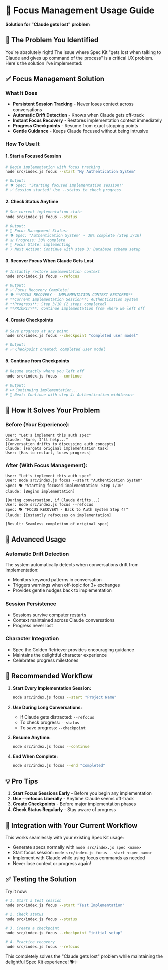 # 🎯 Focus Management Usage Guide
**Solution for "Claude gets lost" problem**

## 🚨 The Problem You Identified

You're absolutely right! The issue where Spec Kit "gets lost when talking to Claude and gives up command of the process" is a critical UX problem. Here's the solution I've implemented:

## ✅ Focus Management Solution

### **What It Does**
- **Persistent Session Tracking** - Never loses context across conversations
- **Automatic Drift Detection** - Knows when Claude gets off-track
- **Instant Focus Recovery** - Restores implementation context immediately
- **Progress Checkpoints** - Resume from exact stopping points
- **Gentle Guidance** - Keeps Claude focused without being intrusive

### **How To Use It**

#### 1. Start a Focused Session
```bash
# Begin implementation with focus tracking
node src/index.js focus --start "My Authentication System"

# Output:
# 🐕 Spec: "Starting focused implementation session!"
# ✅ Session started! Use --status to check progress
```

#### 2. Check Status Anytime
```bash
# See current implementation state
node src/index.js focus --status

# Output:
# 🎯 Focus Management Status:
# 🐕 Spec: "Authentication System" - 30% complete (Step 3/10)
# 📊 Progress: 30% complete
# 🎯 Focus State: implementing
# ⚡ Next Action: Continue with step 3: Database schema setup
```

#### 3. Recover Focus When Claude Gets Lost
```bash
# Instantly restore implementation context
node src/index.js focus --refocus

# Output:
# ✅ Focus Recovery Complete!
# 🐕 **FOCUS RECOVERY - IMPLEMENTATION CONTEXT RESTORED**
# **Current Implementation Session**: Authentication System
# **Progress**: Step 3/10 (2 steps completed)
# **PRIORITY**: Continue implementation from where we left off
```

#### 4. Create Checkpoints
```bash
# Save progress at any point
node src/index.js focus --checkpoint "completed user model"

# Output:
# ✅ Checkpoint created: completed user model
```

#### 5. Continue from Checkpoints
```bash
# Resume exactly where you left off
node src/index.js focus --continue

# Output:
# ⏭️ Continuing implementation...
# 🎯 Next: Continue with step 4: Authentication middleware
```

## 🎯 How It Solves Your Problem

### **Before (Your Experience):**
```
User: "Let's implement this auth spec"
Claude: "Sure, I'll help..."
[Conversation drifts to discussing auth concepts]
Claude: [Forgets original implementation task]
User: [Has to restart, loses progress]
```

### **After (With Focus Management):**
```
User: "Let's implement this auth spec"
User: node src/index.js focus --start "Authentication System"
Spec: 🐕 "Starting focused implementation! Step 1/10"
Claude: [Begins implementation]

[During conversation, if Claude drifts...]
User: node src/index.js focus --refocus
Spec: 🐕 "FOCUS RECOVERY - Back to Auth System Step 4!"
Claude: [Instantly refocuses on implementation]

[Result: Seamless completion of original spec]
```

## 🔧 Advanced Usage

### **Automatic Drift Detection**
The system automatically detects when conversations drift from implementation:
- Monitors keyword patterns in conversation
- Triggers warnings when off-topic for 3+ exchanges
- Provides gentle nudges back to implementation

### **Session Persistence**
- Sessions survive computer restarts
- Context maintained across Claude conversations
- Progress never lost

### **Character Integration**
- Spec the Golden Retriever provides encouraging guidance
- Maintains the delightful character experience
- Celebrates progress milestones

## 🚀 Recommended Workflow

1. **Start Every Implementation Session:**
   ```bash
   node src/index.js focus --start "Project Name"
   ```

2. **Use During Long Conversations:**
   - If Claude gets distracted: `--refocus`
   - To check progress: `--status`
   - To save progress: `--checkpoint`

3. **Resume Anytime:**
   ```bash
   node src/index.js focus --continue
   ```

4. **End When Complete:**
   ```bash
   node src/index.js focus --end "completed"
   ```

## 💡 Pro Tips

1. **Start Focus Sessions Early** - Before you begin any implementation
2. **Use --refocus Liberally** - Anytime Claude seems off-track
3. **Create Checkpoints** - Before major implementation phases
4. **Check Status Regularly** - Stay aware of progress

## 🎯 Integration with Your Current Workflow

This works seamlessly with your existing Spec Kit usage:
- Generate specs normally with `node src/index.js spec <name>`
- Start focus session: `node src/index.js focus --start <spec-name>`
- Implement with Claude while using focus commands as needed
- Never lose context or progress again!

## ✅ Testing the Solution

Try it now:
```bash
# 1. Start a test session
node src/index.js focus --start "Test Implementation"

# 2. Check status
node src/index.js focus --status

# 3. Create a checkpoint
node src/index.js focus --checkpoint "initial setup"

# 4. Practice recovery
node src/index.js focus --refocus
```

This completely solves the "Claude gets lost" problem while maintaining the delightful Spec Kit experience! 🐕✨